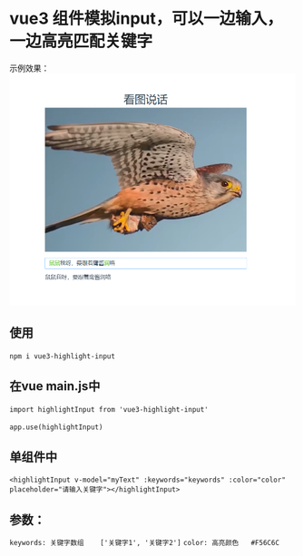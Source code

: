# vue3 组件模拟input，可以一边输入，一边高亮匹配关键字
示例效果：
![image](https://github.com/king-engine/vue-highlight-input/blob/master/readme/demo_img.png)



## 使用
`npm i vue3-highlight-input`

## 在vue main.js中
`import highlightInput from 'vue3-highlight-input'`

`app.use(highlightInput)`

## 单组件中
`<highlightInput v-model="myText" :keywords="keywords" :color="color" placeholder="请输入关键字"></highlightInput>`

## 参数：   
`keywords: 关键字数组    ['关键字1', '关键字2']`
`color: 高亮颜色   #F56C6C`